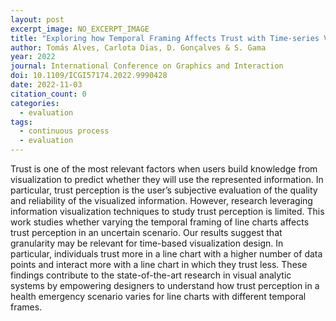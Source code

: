 ```yaml
---
layout: post
excerpt_image: NO_EXCERPT_IMAGE
title: "Exploring how Temporal Framing Affects Trust with Time-series Visualizations"
author: Tomás Alves, Carlota Dias, D. Gonçalves & S. Gama
year: 2022
journal: International Conference on Graphics and Interaction
doi: 10.1109/ICGI57174.2022.9990428
date: 2022-11-03
citation_count: 0
categories:
  - evaluation
tags:
  - continuous process
  - evaluation
---
```

Trust is one of the most relevant factors when users build knowledge from visualization to predict whether they will use the represented information. In particular, trust perception is the user’s subjective evaluation of the quality and reliability of the visualized information. However, research leveraging information visualization techniques to study trust perception is limited. This work studies whether varying the temporal framing of line charts affects trust perception in an uncertain scenario. Our results suggest that granularity may be relevant for time-based visualization design. In particular, individuals trust more in a line chart with a higher number of data points and interact more with a line chart in which they trust less. These findings contribute to the state-of-the-art research in visual analytic systems by empowering designers to understand how trust perception in a health emergency scenario varies for line charts with different temporal frames.

